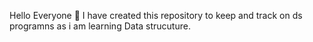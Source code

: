Hello Everyone 👋
I have created this repository to keep and track on ds programns as i am learning Data strucuture.
